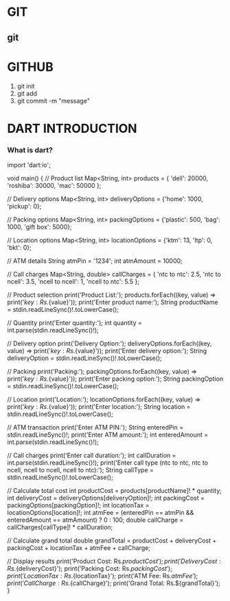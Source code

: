# GIT

##  git

# GITHUB
1. git init
2. git add
3. git commit -m "message"

# DART INTRODUCTION
### What is dart?

import 'dart:io';

void main() {
  // Product list
  Map<String, int> products = {
    'dell': 20000,
    'roshiba': 30000,
    'mac': 50000
  };

  // Delivery options
  Map<String, int> deliveryOptions = {'home': 1000, 'pickup': 0};

  // Packing options
  Map<String, int> packingOptions = {'plastic': 500, 'bag': 1000, 'gift box': 5000};

  // Location options
  Map<String, int> locationOptions = {'ktm': 13, 'ltp': 0, 'bkt': 0};

  // ATM details
  String atmPin = '1234';
  int atmAmount = 10000;

  // Call charges
  Map<String, double> callCharges = {
    'ntc to ntc': 2.5,
    'ntc to ncell': 3.5,
    'ncell to ncell': 1,
    'ncell to ntc': 5.5
  };

  // Product selection
  print('Product List:');
  products.forEach((key, value) => print('${key}: Rs.${value}'));
  print('Enter product name:');
  String productName = stdin.readLineSync()!.toLowerCase();

  // Quantity
  print('Enter quantity:');
  int quantity = int.parse(stdin.readLineSync()!);

  // Delivery option
  print('Delivery Option:');
  deliveryOptions.forEach((key, value) => print('${key}: Rs.${value}'));
  print('Enter delivery option:');
  String deliveryOption = stdin.readLineSync()!.toLowerCase();

  // Packing
  print('Packing:');
  packingOptions.forEach((key, value) => print('${key}: Rs.${value}'));
  print('Enter packing option:');
  String packingOption = stdin.readLineSync()!.toLowerCase();

  // Location
  print('Location:');
  locationOptions.forEach((key, value) => print('${key}: Rs.${value}'));
  print('Enter location:');
  String location = stdin.readLineSync()!.toLowerCase();

  // ATM transaction
  print('Enter ATM PIN:');
  String enteredPin = stdin.readLineSync()!;
  print('Enter ATM amount:');
  int enteredAmount = int.parse(stdin.readLineSync()!);

  // Call charges
  print('Enter call duration:');
  int callDuration = int.parse(stdin.readLineSync()!);
  print('Enter call type (ntc to ntc, ntc to ncell, ncell to ncell, ncell to ntc):');
  String callType = stdin.readLineSync()!.toLowerCase();

  // Calculate total cost
  int productCost = products[productName]! * quantity;
  int deliveryCost = deliveryOptions[deliveryOption]!;
  int packingCost = packingOptions[packingOption]!;
  int locationTax = locationOptions[location]!;
  int atmFee = (enteredPin == atmPin && enteredAmount == atmAmount) ? 0 : 100;
  double callCharge = callCharges[callType]! * callDuration;

  // Calculate grand total
  double grandTotal = productCost + deliveryCost + packingCost + locationTax + atmFee + callCharge;

  // Display results
  print('Product Cost: Rs.${productCost}');
  print('Delivery Cost: Rs.${deliveryCost}');
  print('Packing Cost: Rs.${packingCost}');
  print('Location Tax: Rs.${locationTax}');
  print('ATM Fee: Rs.${atmFee}');
  print('Call Charge: Rs.${callCharge}');
  print('Grand Total: Rs.${grandTotal}');
}



